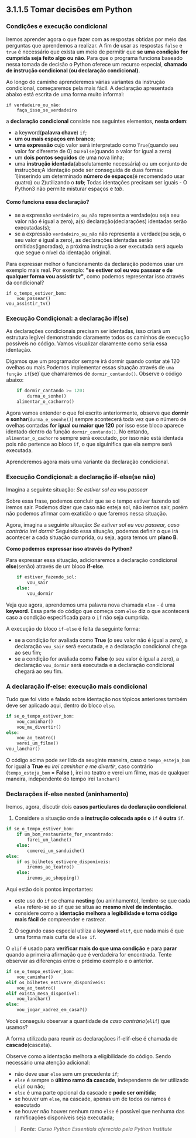## 3.1.1.5 Tomar decisões em Python

### Condições e execução condicional

Iremos aprender agora o que fazer com as respostas obtidas por meio das perguntas que aprendemos a realizar.
A fim de usar as respostas ``false`` e ``true`` é necessário que exista um meio de permitir que **se uma condição for cumprida seja feito algo ou não**.
Para que o programa funciona baseado nessa tomada de decisão o Python oferece um recurso especial, **chamado de instrução condicional (ou declaração condicional)**.

Ao longo do caminho aprenderemos várias variantes da instrução condicional, começaremos pela mais fácil. A declaração apresentada abaixo está escrita de uma forma muito informal:

    if verdadeiro_ou_não:
        faça_isso_se_verdadeiro

a **declaração condicional** consiste nos seguintes elementos, **nesta ordem**:

- a keyword(**palavra chave**) ``if``;
- **um ou mais espaços em branco**;
- **uma expressão** cujo valor será interpretado como ``True``(quando seu valor for diferente de 0) ou ``False``(quando o valor for igual a zero)
- um **dois pontos seguidos** de uma nova linha;
- uma **instrução identada**(absolutamente necessária) ou um conjunto de instruções;A identação pode ser conseguida de duas formas: 1)inserindo um determinado **número de espaços**(é recomendado usar quatro) ou 2)utilizando o ***tab***; Todas identações precisam ser iguais - O Python3 não permite misturar espaços e *tab*.
  

#### Como funciona essa declaração?

- se a expressão ``verdadeiro_ou_não`` representa a verdade(ou seja seu valor não é igual a zero), a(s) declaração(declarações) identadas serão executadas(s);
- se a expressão ``verdadeiro_ou_não`` não representa a verdade(ou seja, o seu valor é igual a zero), as declarações identadas serão omitidas(ignoradas), a próxima instrução a ser executada será aquela que segue o nível da identação original.

Para expressar melhor o funcionamento da declaração podemos usar um exemplo mais real. Por exemplo: **"se estiver sol eu vou passear e de qualquer forma vou assistir tv"**, como podemos representar isso através da condicional?

    if o_tempo_estiver_bom:
        vou_passear()
    vou_assistir_tv()

### Execução Condiçional: a declaração if(se)

As declarações condicionais precisam ser identadas, isso criará um estrutura legível demonstrando claramente todos os caminhos de execução possíveis no código.
Vamos visualizar claramente como seria essa identação.

Digamos que um programador sempre irá dormir quando contar até 120 ovelhas ou mais.Podemos implementar essas situação através de ``uma função if``(se)`que chamaremos de ``dormir_contando()``.
Observe o código abaixo:

```python
    if dormir_cantando >= 120:
        durma_e_sonhe()
    alimentar_o_cachorro()
```
Agora vamos entender o que foi escrito anteriormente, observe que **dormir e sonhar**(``durma_e_seonhe()``) sempre acontecerá toda vez que o número de ovelhas contadas **for igual ou maior que 120** por isso esse bloco aparece identado dentro da função ``dormir_contando()``. No entando, ``alimentar_o_cachorro`` sempre será executado, por isso não está identada pois não pertence ao bloco ``if``, o que siguinifica que ela sempre será executada.

Aprenderemos agora mais uma variante da declaração condicional.

### Execução Condiçional: a declaração if-else(se não)

Imagina a seguinte situação: *Se estiver sol eu vou passear*

Sobre essa frase, podemos concluir que se o tempo estiver fazendo sol iremos sair. Podemos dizer que caso não esteja sol, não iremos sair, porém não podemos afirmar com exatidão o que faremos nessa situação.

Agora, imagina a seguinte situação: *Se estiver sol eu vou passear, caso contrário irei dormir*
Seguindo essa situação, podemos definir o que irá acontecer a cada situação cumprida, ou seja, agora temos um **plano B**.

**Como podemos expressar isso através do Python?**

Para expressar essa situação, adicionaremos a declaração condicional **else**(senão) através de um bloco **if-else**.

```python
    if estiver_fazendo_sol:
        vou_sair
    else:
        vou_dormir
```
Veja que agora, aprendemos uma palavra nova chamada ``else`` - é uma **keyword**. Essa parte do código que começa com ``else`` diz o que acontecerá caso a condição especificada para o ``if`` não seja cumprida.

A execução do bloco ``if-else`` é feita da seguinte forma:

- se a condição for avaliada como **True** (o seu valor não é igual a zero), a declaração ``vou_sair`` será executada, e a declaração condicional chega ao seu fim;
- se a condição for avaliada como **False** (o seu valor é igual a zero), a declaração ``vou_dormir`` será executada e a declaração condicional chegará ao seu fim.

### A declaração if-else: execução mais condicional

Tudo que foi visto e falado sobre identação nos tópicos anteriores também deve ser aplicado aqui, dentro do bloco ``else``.

```python
if se_o_tempo_estiver_bom:
    vou_caminhar()
    vou_me_divertir()
else:
    vou_ao_teatro()
    verei_um_filme()
vou_lanchar()
```

O código acima pode ser lido da seuginte maneira, caso o ``tempo_esteja_bom`` for igual a **True** eu *irei caminhar e me divertir*, caso contrário (``tempo_esteja_bom`` = **False** ), irei no teatro e verei um filme, mas de qualquer maneira, independente do tempo irei ``lanchar()``

### Declarações if-else nested (aninhamento)

Iremos, agora, discutir dois **casos particulares da declaração condicional**.

1. Considere a situação onde a **instrução colocada após o** ``if`` **é outra** ``if``.

```python
if se_o_tempo_estiver_bom:
    if um_bom_restaurante_for_encontrado:
        farei_um_lanche()
    else:
        comerei_um_sanduiche()
else:
    if os_bilhetes_estivere_disponíveis:
        iremos_ao_teatro()
    else:
        iremos_ao_shopping()

```

Aqui estão dois pontos importantes:
- este uso do ``if`` se chama **nesting** (ou aninhamento), lembre-se que cada ``else`` refere-se ao ``if`` que se situa ao **mesmo nível de indentação**.
- considere como a **identação melhora a legibilidade e torna código mais fácil** de compreender e rastrear.

2. O segundo caso especial utiliza a **keyword** ``elif``, que nada mais é que uma forma mais curta de ``else if``.

O ``elif`` é usado para **verificar mais do que uma condição** e para **parar** quando a primeira afirmação que é verdadeira for encontrada. Tente observar as diferenças entre o próximo exemplo e o anterior.

```python
if se_o_tempo_estiver_bom:
    vou_caminhar()
elif os_bilhetes_estivere_disponíveis:
    vou_ao_teatro()
elif exista_mesa_disponível:
    vou_lanchar()
else:
    vou_jogar_xadrez_em_casa?()
```
Você conseguiu observar a quantidade de *caso contrário*(``elif``) que usamos?

A forma utilizada para reunir as declaraçãoes if-elif-else é chamada de **cascade**(cascata).

Observe como a identação melhora a eligibilidade do código. Sendo necessário uma atenção adicional:
- não deve usar ``else`` sem um precedente ``if``;
- ``else`` é sempre o **último ramo da cascade**, independenre de ter utilizado ``elif`` ou não;
- ``else`` é uma parte opcional da cascade e **pode ser omitida**;
- se houver um ``else``, na cascade, apenas um de todos os ramos é executado
- se houver não houver nenhum ramo ``else`` é possível que nenhuma das ramificações disponíveis seja executada;







>***Fonte**: Curso Python Essentials oferecido pela Python Institute*